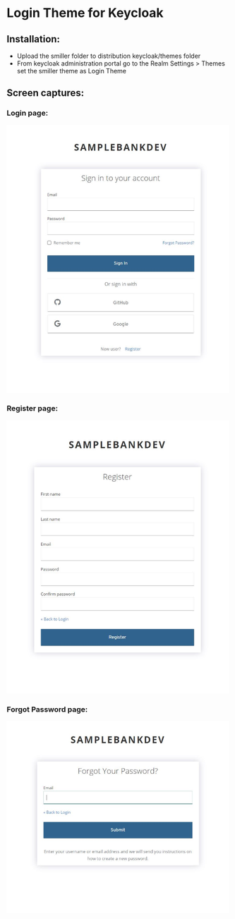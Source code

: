 # Login Theme for Keycloak

## Installation:

* Upload the smiller folder to distribution keycloak/themes folder
* From keycloak administration portal go to the Realm Settings > Themes set the smiller theme as Login Theme

## Screen captures:

### Login page:

![Keycloak Login screen theme](https://github.com/bigsteve/keycloak-login-theme/blob/main/smiller/login/resources/screen-capture/signin-screen.jpg?raw=true)

### Register page:

![Keycloak register screen theme](https://github.com/bigsteve/keycloak-login-theme/blob/main/smiller/login/resources/screen-capture/register-screen.jpg?raw=true)

### Forgot Password page:

![Keycloak forgot password screen theme](https://github.com/bigsteve/keycloak-login-theme/blob/main/smiller/login/resources/screen-capture/forgot-password-screen.jpg?raw=true)
